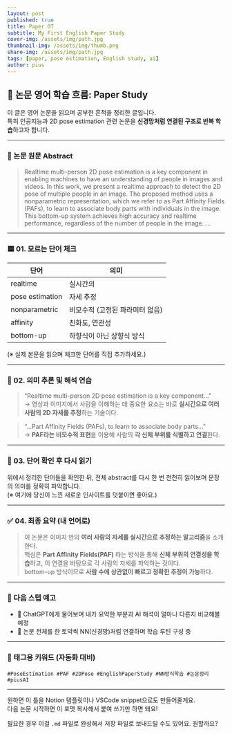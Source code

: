 ```yaml
---
layout: post
published: true
title: Paper OT
subtitle: My First English Paper Study
cover-img: /assets/img/path.jpg
thumbnail-img: /assets/img/thumb.png
share-img: /assets/img/path.jpg
tags: [paper, pose estimation, English study, ai]
author: pius
---
```


## 🧠 논문 영어 학습 흐름: Paper Study

이 글은 영어 논문을 읽으며 공부한 흔적을 정리한 글입니다.  
특히 인공지능과 2D pose estimation 관련 논문을 **신경망처럼 연결된 구조로 반복 학습**하고자 합니다.

---

### 📄 논문 원문 Abstract

> Realtime multi-person 2D pose estimation is a key component in enabling machines to have an understanding of people in images and videos. In this work, we present a realtime approach to detect the 2D pose of multiple people in an image. The proposed method uses a nonparametric representation, which we refer to as Part Affinity Fields (PAFs), to learn to associate body parts with individuals in the image. This bottom-up system achieves high accuracy and realtime performance, regardless of the number of people in the image. ...

---

### 🟨 01. 모르는 단어 체크

| 단어 | 의미 |
|------|------|
| realtime | 실시간의 |
| pose estimation | 자세 추정 |
| nonparametric | 비모수적 (고정된 파라미터 없음) |
| affinity | 친화도, 연관성 |
| bottom-up | 하향식이 아닌 상향식 방식 |

(※ 실제 본문을 읽으며 체크한 단어를 직접 추가하세요.)

---

### 🧠 02. 의미 추론 및 해석 연습

> “Realtime multi-person 2D pose estimation is a key component...”  
→ 영상과 이미지에서 사람을 이해하는 데 중요한 요소는 바로 **실시간으로 여러 사람의 2D 자세를 추정**하는 기술이다.

> “...Part Affinity Fields (PAFs), to learn to associate body parts...”  
→ **PAF라는 비모수적 표현**을 이용해 사람의 **각 신체 부위를 식별하고 연결**한다.

---

### 📘 03. 단어 확인 후 다시 읽기

위에서 정리한 단어들을 확인한 뒤, 전체 abstract를 다시 한 번 천천히 읽어보며 문장의 의미를 정확히 파악합니다.  
(※ 여기에 당신이 느낀 새로운 인사이트를 덧붙이면 좋아요.)

---

### ✅ 04. 최종 요약 (내 언어로)

> 이 논문은 이미지 안의 **여러 사람의 자세를 실시간으로 추정하는 알고리즘**을 소개한다.  
> 핵심은 **Part Affinity Fields(PAF)** 라는 방식을 통해 **신체 부위의 연결성을 학습**하고, 이 연결을 바탕으로 각 사람의 자세를 파악하는 것이다.  
> bottom-up 방식이므로 **사람 수에 상관없이 빠르고 정확한 추정이 가능**하다.

---

### 🔁 다음 스텝 예고

- 🤖 ChatGPT에게 물어보며 내가 요약한 부분과 AI 해석이 얼마나 다른지 비교해볼 예정
- 🧩 논문 전체를 한 토막씩 NN(신경망)처럼 연결하며 학습 루틴 구성 중

---

### 🧩 태그용 키워드 (자동화 대비)

`#PoseEstimation #PAF #2DPose #EnglishPaperStudy #NN방식학습 #논문정리 #piusAI`

---

원하면 이 틀을 Notion 템플릿이나 VSCode snippet으로도 만들어줄게요.  
다음 논문 시작하면 이 포맷 복사해서 붙여 쓰기만 하면 돼요!

필요한 경우 이걸 `.md` 파일로 완성해서 저장 파일로 보내드릴 수도 있어요. 원할까요?
